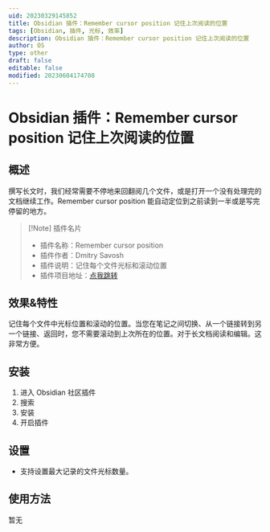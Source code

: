 ```yaml
---
uid: 20230329145852
title: Obsidian 插件：Remember cursor position 记住上次阅读的位置
tags: [Obsidian, 插件, 光标, 效率]
description: Obsidian 插件：Remember cursor position 记住上次阅读的位置
author: OS
type: other
draft: false
editable: false
modified: 20230604174708
---
```


# Obsidian 插件：Remember cursor position 记住上次阅读的位置

## 概述

撰写长文时，我们经常需要不停地来回翻阅几个文件，或是打开一个没有处理完的文档继续工作。Remember cursor position 能自动定位到之前读到一半或是写完停留的地方。

> [!Note] 插件名片
> - 插件名称：Remember cursor position
> - 插件作者：Dmitry Savosh
> - 插件说明：记住每个文件光标和滚动位置
> - 插件项目地址：[点我跳转](https://github.com/dy-sh/obsidian-remember-cursor-position)

## 效果&特性

记住每个文件中光标位置和滚动的位置。当您在笔记之间切换、从一个链接转到另一个链接、返回时，您不需要滚动到上次所在的位置。对于长文档阅读和编辑。这非常方便。

## 安装

1. 进入 Obsidian 社区插件
2. 搜索
3. 安装
4. 开启插件

## 设置

- 支持设置最大记录的文件光标数量。

## 使用方法

暂无
